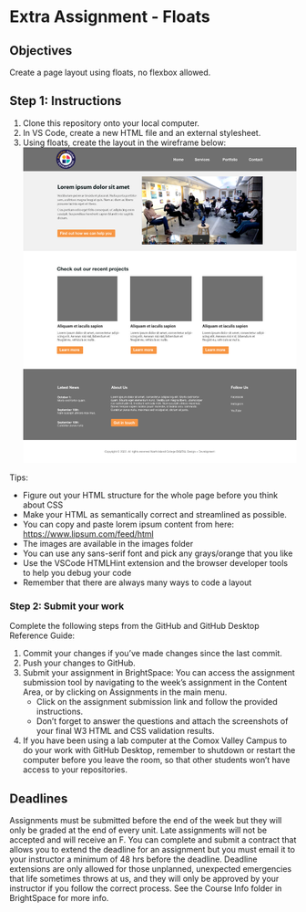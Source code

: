 # Extra Assignment - Floats

## Objectives
Create a page layout using floats, no flexbox allowed.

## Step 1: Instructions
1. Clone this repository onto your local computer.
2. In VS Code, create a new HTML file and an external stylesheet.
3. Using floats, create the layout in the wireframe below:
![image](images/assignment-f.png)

Tips: 
- Figure out your HTML structure for the whole page before you think about CSS
- Make your HTML as semantically correct and streamlined as possible. 
- You can copy and paste lorem ipsum content from here: https://www.lipsum.com/feed/html
- The images are available in the images folder
- You can use any sans-serif font and pick any grays/orange that you like
- Use the VSCode HTMLHint extension and the browser developer tools to help you debug your code
- Remember that there are always many ways to code a layout

### Step 2: Submit your work
Complete the following steps from the GitHub and GitHub Desktop Reference Guide:
1. Commit your changes if you’ve made changes since the last commit.
2. Push your changes to GitHub.
3. Submit your assignment in BrightSpace:
You can access the assignment submission tool by navigating to the week’s assignment in the Content Area, or by clicking on Assignments in the main menu. 
    * Click on the assignment submission link and follow the provided instructions. 
    * Don’t forget to answer the questions and attach the screenshots of your final W3 HTML and CSS validation results.
4. If you have been using a lab computer at the Comox Valley Campus to do your work with GitHub Desktop, remember to shutdown or restart the computer before you leave the room, so that other students won’t have access to your repositories.

## Deadlines
Assignments must be submitted before the end of the week but they will only be graded at the end of every unit. Late assignments will not be accepted and will receive an F. You can complete and submit a contract that allows you to extend the deadline for an assignment but you must email it to your instructor a minimum of 48 hrs before the deadline. Deadline extensions are only allowed for those unplanned, unexpected emergencies that life sometimes throws at us, and they will only be approved by your instructor if you follow the correct process. See the Course Info folder in BrightSpace for more info.